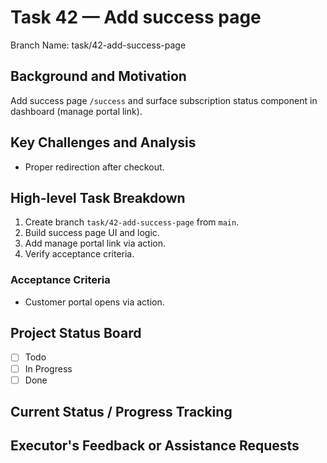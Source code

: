 # Task 42 — Add success page

Branch Name: task/42-add-success-page

## Background and Motivation
Add success page `/success` and surface subscription status component in dashboard (manage portal link).

## Key Challenges and Analysis
- Proper redirection after checkout.

## High-level Task Breakdown
1. Create branch `task/42-add-success-page` from `main`.
2. Build success page UI and logic.
3. Add manage portal link via action.
4. Verify acceptance criteria.

### Acceptance Criteria
- Customer portal opens via action.

## Project Status Board
- [ ] Todo
- [ ] In Progress
- [ ] Done

## Current Status / Progress Tracking

## Executor's Feedback or Assistance Requests
